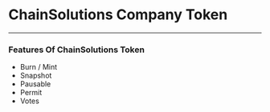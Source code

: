 # ChainSolutions Company Token
---
### Features Of ChainSolutions Token
- Burn / Mint
- Snapshot
- Pausable
- Permit
- Votes